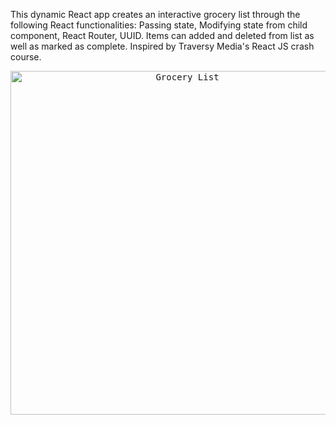 This dynamic React app creates an interactive grocery list through the following React functionalities: Passing state, Modifying state from child component, React Router, UUID. Items can added and deleted from list as well as marked as complete. Inspired by Traversy Media's React JS crash course. 


<div style="text-align:center">
  <kbd>
    <img width="550" alt="Grocery List" src="https://media.giphy.com/media/xCgG3DT7AnPkW7lcTL/giphy.gif">
  </kbd>
</div>

